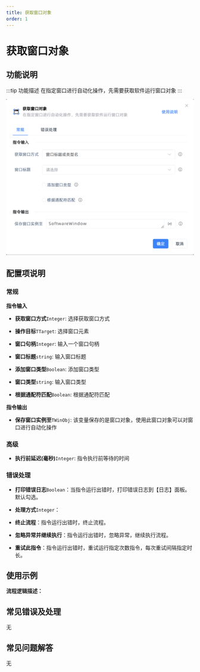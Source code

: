 ```yaml
---
title: 获取窗口对象
order: 1
---
```


# 获取窗口对象

## 功能说明

:::tip 功能描述
在指定窗口进行自动化操作，先需要获取软件运行窗口对象
:::

![获取窗口对象](../../assets/获取窗口对象_command.png)

## 配置项说明

### 常规

**指令输入**

- **获取窗口方式**`Integer`: 选择获取窗口方式

- **操作目标**`TTarget`: 选择窗口元素

- **窗口句柄**`Integer`: 输入一个窗口句柄

- **窗口标题**`string`: 输入窗口标题

- **添加窗口类型**`Boolean`: 添加窗口类型

- **窗口类型**`string`: 输入窗口类型

- **根据通配符匹配**`Boolean`: 根据通配符匹配


**指令输出**

- **保存窗口实例至**`TWinObj`: 该变量保存的是窗口对象，使用此窗口对象可以对窗口进行自动化操作

### 高级

- **执行前延迟(毫秒)**`Integer`: 指令执行前等待的时间

### 错误处理

- **打印错误日志**`Boolean`：当指令运行出错时，打印错误日志到【日志】面板。默认勾选。

- **处理方式**`Integer`：

 - **终止流程**：指令运行出错时，终止流程。

 - **忽略异常并继续执行**：指令运行出错时，忽略异常，继续执行流程。

 - **重试此指令**：指令运行出错时，重试运行指定次数指令，每次重试间隔指定时长。

## 使用示例

**流程逻辑描述：** 

## 常见错误及处理

无

## 常见问题解答

无

